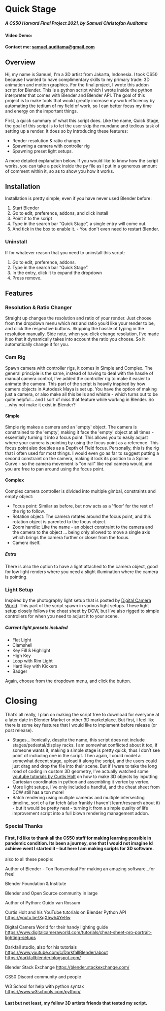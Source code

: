 # Quick Stage
##### A CS50 Harvard Final Project 2021, by Samuel Christofan Auditama
#### Video Demo:
#### Contact me: samuel.auditama@gmail.com

## Overview
Hi, my name is Samuel, I'm a 3D artist from Jakarta, Indonesia. I took CS50 because I wanted to have complimentary skills to my primary trade: 3D animation and motion graphics.
For the final project, I wrote this addon script for Blender. This is a python script which I wrote inside the python interpreter that comes with Blender and Blender API.
The goal of this project is to make tools that would greatly increase my work efficiency by automating the tedium of my field of work, so I can better focus my time and energy on the important things.

First, a quick summary of what this script does. Like the name, Quick Stage, the goal of this script is to let the user skip the mundane and tedious task of setting up a render. 
It does so by introducing these features:
- Render resolution & ratio changer.
- Spawning a camera with controller rig
- Spawning preset light setups.

A more detailed explanation below.
If you would like to know how the script works, you can take a peek inside the py file as I put in a generous amount of comment within it, so as to show you how it works.

## Installation
Installation is pretty simple, even if you have never used Blender before:

1.	Start Blender
2.	Go to edit, preference, addons, and click install
3.	Point it to the script
4.	Type in the search bar “Quick Stage”, a single entry will come out.
5.	And tick in the box to enable it. - You don't even need to restart Blender.

### Uninstall
If for whatever reason that you need to uninstall this script:

1. Go to edit, preference, addons.
2. Type in the search bar “Quick Stage”.
3. In the entry, click it to expand the dropdown
4. Press remove.

## Features
### Resolution & Ratio Changer

Straight up changes the resolution and ratio of your render. Just choose from the dropdown menu which rez and ratio you’d like your render to be, and click the respective buttons.
Skipping the hassle of typing in the resolution manually.
Side note, when you click change resolution, I’ve made it so that it dynamically takes into account the ratio you choose. So it automatically change it for you.

### Cam Rig

Spawn camera with controller rigs, it comes in Simple and Complex. The general principle is the same, instead of having to deal with the hassle of manual camera control, I’ve added the controller rig to make it easier to animate the camera.
This part of the script is heavily inspired by how camera objects in Autodesk Maya is set up. You have the option of making just a camera, or also make all this bells and whistle - which turns out to be quite helpful... and I sort of miss that feature while working in Blender. So ...why not make it exist in Blender?

#### Simple

Simple rig makes a camera and an 'empty' object. The camera is constrained to the 'empty', making it face the 'empty' object at all times - essentially turning it into a focus point. This allows you to easily adjust where your camera is pointing by using the focus point as a reference. This focus point also doubles as a Depth of Field focus.
Personally, this is the rig that i often used for most things. I would even go as far to suggest putting a second constraint on the camera, making it lock its position to a Spline Curve - so the camera movement is "on rail" like real camera would, and you are free to pan around using the focus point.

#### Complex
Complex camera controller is divided into multiple gimbal, constraints and empty object:
- Focus point: Similar as before, but now acts as a 'floor' for the rest of the rig to follow.
- Rotation object: The camera rotates around the focus point, and this rotation object is parented to the focus object.
- Zoom handle: Like the name - an object constraint to the camera and the camera to the object ... being only allowed to move a single axis which brings the camera further or closer from the focus.
- Camera itself.

##### Extra
There is also the option to have a light attached to the camera object, good for low light renders where you need a slight illumination where the camera is pointing.

### Light Setup

Inspired by the photography light setup that is posted by [Digital Camera World](https://www.digitalcameraworld.com/tutorials/cheat-sheet-pro-portrait-lighting-setups "Digitalcameraworld.com Lighting Guide Cheat Sheet."). This part of the script spawn in various light setups. These light setup closely follows the cheat sheet by DCW, but I’ve also rigged to simple controllers for when you need to adjust it to your scene.

##### Current light presets included
- Flat Light
- Clamshell
- Key Fill & Highlight
- High Key
- Loop with Rim Light
- Hard Key with Kickers
- Badger

Again, choose from the dropdown menu, and click the button.

# Closing
That’s all really, I plan on making the script free to download for everyone at a later date in Blender Market or other 3D marketplace. But first, i feel like there is some key features that I would like to implement before release (or post release).

- Stages... Ironically, despite the name, this script does not include stages/pedestal/display racks. I am somewhat conflicted about it too, if someone wants it, making a simple stage is pretty quick, thus I don’t see point of including one in the script. Then again, I could model a somewhat decent stage, upload it along the script, and the users could just drag and drop the file into their scene. But if I were to take the long road of coding in custom 3D geometry, I’ve actually watched some [youtube tutorials by Curtis Holt](https://youtu.be/mljWBuj0Gho) on how to make 3D objects by inputting Cartesian coordinates in python and assembling it vertex by vertex. 
- More light setups, I’ve only included a handful, and the cheat sheet from DCW still has a ton more!
- Batch rendering using multiple cameras and multiple intersecting timeline, sort of a far fetch (also frankly i haven't learn/research about it) - but it would be pretty neat - turning it from a simple quality of life improvement script into a full blown rendering management addon.



### Special Thanks

#### First, I’d like to thank all the CS50 staff for making learning possible in pandemic condition. Its been a journey, one that I would not imagine Id achieve went I started it – but here I am making scripts for 3D software.

also to all these people:

Author of Blender - Ton Roosendaal
For making an amazing software...for free!

Blender Foundation & Institute

Blender and Open Source community in large

Author of Python: Guido van Rossum

Curtis Holt and his YouTube tutorials on Blender Python API
https://youtu.be/XqX5wh4YeRw

Digital Camera World for their handy lighting guide
https://www.digitalcameraworld.com/tutorials/cheat-sheet-pro-portrait-lighting-setups

Darkfall studio, also for his tutorials
https://www.youtube.com/c/DarkfallBlender/about
https://darkfallblender.blogspot.com/

Blender Stack Exchange
https://blender.stackexchange.com/

CS50 Discord community and people

W3 School for help with python syntax
https://www.w3schools.com/python/

#### Last but not least, my fellow 3D artists friends that tested my script.
